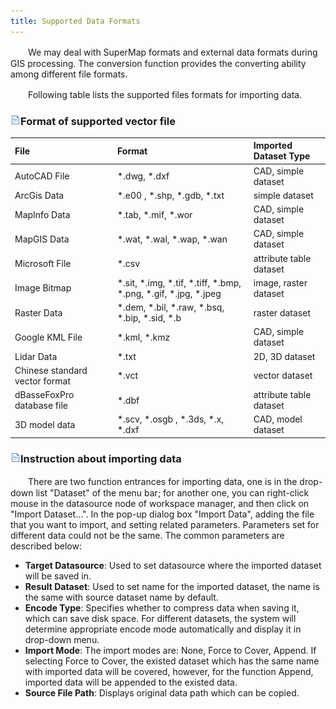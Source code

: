 ```yaml
---
title: Supported Data Formats 
---
```


　　We may deal with SuperMap formats and external data formats during GIS processing. The conversion function provides the converting ability among different file formats.

　　Following table lists the supported files formats for importing data.


### ![](../img/read.gif)Format of supported vector file 

 File  |Format     |Imported Dataset Type 
 :----------- | :--------- | :------------
 AutoCAD File | \*.dwg, \*.dxf      | CAD, simple dataset 
 ArcGis Data   | \*.e00 , \*.shp, \*.gdb, \*.txt     | simple dataset 
 MapInfo Data | \*.tab, \*.mif, \*.wor | CAD, simple dataset 
 MapGIS Data | \*.wat, \*.wal, \*.wap, \*.wan | CAD, simple dataset 
 Microsoft File| \*.csv | attribute table dataset
 Image Bitmap | \*.sit, \*.img, \*.tif, \*.tiff, \*.bmp, \*.png, \*.gif, \*.jpg, \*.jpeg | image, raster dataset 
 Raster Data | \*.dem, \*.bil, \*.raw, \*.bsq, \*.bip, \*.sid, \*.b | raster dataset
 Google KML File | \*.kml, \*.kmz | CAD, simple dataset    
 Lidar Data | \*.txt | 2D, 3D dataset 
 Chinese standard vector format | \*.vct | vector dataset 
 dBasseFoxPro database file | \*.dbf | attribute table dataset 
 3D model data | \*.scv, \*.osgb , \*.3ds, \*.x, \*.dxf | CAD, model dataset 


### ![](../img/read.gif)Instruction about importing data
　　There are two function entrances for importing data, one is in the drop-down list "Dataset" of the menu bar; for another one, you can right-click mouse in the datasource node of workspace manager, and then click on "Import Dataset...". In the pop-up dialog box "Import Data", adding the file that you want to import, and setting related parameters. Parameters set for different data could not be the same. The common parameters are described below:

* **Target Datasource**: Used to set datasource where the imported dataset will be saved in.
* **Result Dataset**: Used to set name for the imported dataset, the name is the same with source dataset name by default. 
* **Encode Type**: Specifies whether to compress data when saving it, which can save disk space. For different datasets, the system will determine appropriate encode mode automatically and display it in drop-down menu.
* **Import Mode**: The import modes are: None, Force to Cover, Append. If selecting Force to Cover, the existed dataset which has the same name with imported data will be covered, however, for the function Append, imported data will be appended to the existed data.
* **Source File Path**: Displays original data path which can be copied.

